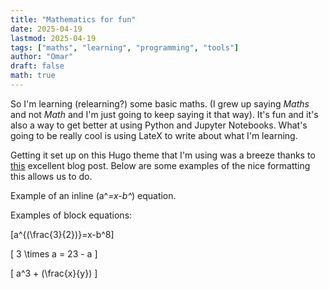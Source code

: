 ```yaml
---
title: "Mathematics for fun"
date: 2025-04-19
lastmod: 2025-04-19
tags: ["maths", "learning", "programming", "tools"]
author: "Omar"
draft: false
math: true
---
```


So I'm learning (relearning?) some basic maths. (I grew up saying _Maths_ and not _Math_ and I'm just going to keep saying it that way). It's fun and it's also a way to get better at using Python and Jupyter Notebooks. What's going to be really cool is using LateX to write about what I'm learning. 

Getting it set up on this Hugo theme that I'm using was a breeze thanks to [this](https://behova.net/posts/hugo-setup/) excellent blog post. Below are some examples of the nice formatting this allows us to do.

Example of an inline \(a^*=x-b^*\) equation.

Examples of block equations:

\[a^{(\frac{3}{2})}=x-b^8\]

\[
3 \times a = 23 - a
\]

\[
a^3 + (\frac{x}{y})
\]
